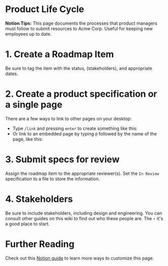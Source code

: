 # Product Life Cycle

**Notion Tips:** This page documents the processes that product managers must follow to submit resources to Acme Corp. Useful for keeping new employees up to date.

 

# 1. Create a Roadmap Item

Be sure to tag the item with the status, (stakeholders), and appropriate dates.

# 2. Create a product specification or a single page

There are a few ways to link to other pages on your desktop:

- Type `/link` and pressing `enter` to create something like this:
- Or link to an embedded page by typing `@` followed by the name of the page, like this:

# 3. Submit specs for review

Assign the roadmap item to the appropriate reviewer(s). Set the `In Review` specification to a file to store the information.

# 4. Stakeholders

Be sure to include stakeholders, including design and engineering. You can consult other guides on this wiki to find out who these people are. The ‣ it's a good place to start.

# Further Reading

Check out this  [Notion guide](https://www.notion.so/Writing-editing-basics-68c7c67047494fdb87d50185429df93e) to learn more ways to customize this page.
